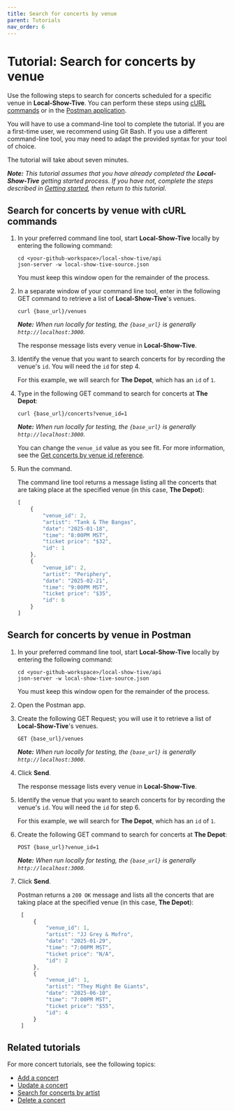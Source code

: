 ```yaml
---
title: Search for concerts by venue
parent: Tutorials
nav_order: 6
---
```


# Tutorial: Search for concerts by venue

Use the following steps to search for concerts scheduled for a specific venue in **Local-Show-Tive**. You can perform these steps using [cURL commands](#search-for-concerts-by-venue-with-curl-commands) or in the [Postman application](#search-for-concerts-by-venue-in-postman).

You will have to use a command-line tool to complete the tutorial. If you are a first-time user, we recommend using Git Bash. If you use a different command-line tool, you may need to adapt the provided syntax for your tool of choice.

The tutorial will take about seven minutes. 

_**Note:** This tutorial assumes that you have already completed the **Local-Show-Tive** getting started process. If you have not, complete the steps described in [Getting started](../getting-started.md), then return to this tutorial._

## Search for concerts by venue with cURL commands

1. In your preferred command line tool, start **Local-Show-Tive** locally by entering the following command:

    ```shell
    cd <your-github-workspace>/local-show-tive/api
    json-server -w local-show-tive-source.json
    ```
    You must keep this window open for the remainder of the process.

2. In a separate window of your command line tool, enter in the following GET command to retrieve a list of **Local-Show-Tive**'s venues.

    ```shell
    curl {base_url}/venues
    ```
    _**Note:** When run locally for testing, the `{base_url}` is generally `http://localhost:3000`._

    The response message lists every venue in **Local-Show-Tive**.

3. Identify the venue that you want to search concerts for by recording the venue's `id`. You will need the `id` for step 4.

   For this example, we will search for **The Depot**, which has an `id` of `1`.

4. Type in the following GET command to search for concerts at **The Depot**:

    ```shell
    curl {base_url}/concerts?venue_id=1
    ```
    _**Note:** When run locally for testing, the `{base_url}` is generally `http://localhost:3000`._

   You can change the `venue_id` value as you see fit. For more information, see the [Get concerts by venue id reference](../references/get-concerts-by-venue-id.md).

5.  Run the command.

    The command line tool returns a message listing all the concerts that are taking place at the specified venue (in this case, **The Depot**):

    ```js
    [
        {
            "venue_id": 2,
            "artist": "Tank & The Bangas",
            "date": "2025-01-18",
            "time": "8:00PM MST",
            "ticket price": "$32",
            "id": 1
        },
        {
            "venue_id": 2,
            "artist": "Periphery",
            "date": "2025-02-21",
            "time": "9:00PM MST",
            "ticket price": "$35",
            "id": 6
        }
    ]
    ```

## Search for concerts by venue in Postman

1. In your preferred command line tool, start **Local-Show-Tive** locally by entering the following command:

    ```shell
    cd <your-github-workspace>/local-show-tive/api
    json-server -w local-show-tive-source.json
    ```
    You must keep this window open for the remainder of the process.

2. Open the Postman app.

3. Create the following GET Request; you will use it to retrieve a list of **Local-Show-Tive**'s venues.

    ```shell
    GET {base_url}/venues
    ```
    _**Note:** When run locally for testing, the `{base_url}` is generally `http://localhost:3000`._

4. Click **Send**.

   The response message lists every venue in **Local-Show-Tive**.

5. Identify the venue that you want to search concerts for by recording the venue's `id`. You will need the `id` for step 6.

   For this example, we will search for **The Depot**, which has an `id` of `1`.

6. Create the following GET command to search for concerts at **The Depot**:

    ```shell
    POST {base_url}?venue_id=1
    ```
    _**Note:** When run locally for testing, the `{base_url}` is generally `http://localhost:3000`._

7. Click **Send**. 

   Postman returns a `200 OK` message and lists all the concerts that are taking place at the specified venue (in this case, **The Depot**):

   ```js
    [
        {
            "venue_id": 1,
            "artist": "JJ Grey & Mofro",
            "date": "2025-01-29",
            "time": "7:00PM MST",
            "ticket price": "N/A",
            "id": 2
        },
        {
            "venue_id": 1,
            "artist": "They Might Be Giants",
            "date": "2025-06-10",
            "time": "7:00PM MST",
            "ticket price": "$55",
            "id": 4
        }
    ]
   ```

## Related tutorials

For more concert tutorials, see the following topics:
- [Add a concert](add-a-concert.md)
- [Update a concert](update-a-concert.md)
- [Search for concerts by artist](search-for-concerts-by-artist.md)
- [Delete a concert](delete-a-concert.md)
